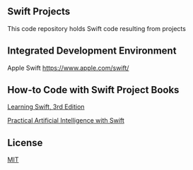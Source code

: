 ## Swift Projects

This code repository holds Swift code resulting from projects

## Integrated Development Environment

Apple Swift
https://www.apple.com/swift/

## How-to Code with Swift Project Books

[Learning Swift, 3rd Edition](https://www.oreilly.com/library/view/learning-swift-3rd/9781491987568/)

[Practical Artificial Intelligence with Swift](https://www.oreilly.com/library/view/practical-artificial-intelligence/9781492044802/)

## License
[MIT](https://choosealicense.com/licenses/mit/)
